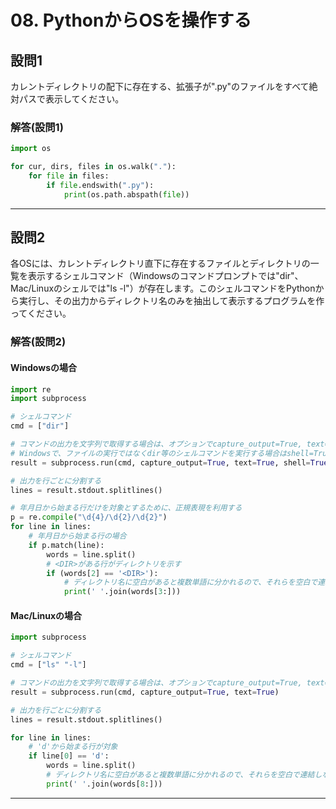 # 08. PythonからOSを操作する

## 設問1

カレントディレクトリの配下に存在する、拡張子が".py"のファイルをすべて絶対パスで表示してください。

### 解答(設問1)

~~~python
import os

for cur, dirs, files in os.walk("."):
    for file in files:
        if file.endswith(".py"):
            print(os.path.abspath(file))

~~~

---

## 設問2

各OSには、カレントディレクトリ直下に存在するファイルとディレクトリの一覧を表示するシェルコマンド（Windowsのコマンドプロンプトでは"dir"、Mac/Linuxのシェルでは"ls -l"）が存在します。このシェルコマンドをPythonから実行し、その出力からディレクトリ名のみを抽出して表示するプログラムを作ってください。

### 解答(設問2)

#### Windowsの場合

~~~python
import re
import subprocess

# シェルコマンド
cmd = ["dir"]

# コマンドの出力を文字列で取得する場合は、オプションでcapture_output=True, text=Trueを指定する
# Windowsで、ファイルの実行ではなくdir等のシェルコマンドを実行する場合はshell=Trueを指定する
result = subprocess.run(cmd, capture_output=True, text=True, shell=True)

# 出力を行ごとに分割する
lines = result.stdout.splitlines()

# 年月日から始まる行だけを対象とするために、正規表現を利用する
p = re.compile("\d{4}/\d{2}/\d{2}")
for line in lines:
    # 年月日から始まる行の場合
    if p.match(line):
        words = line.split()
        # <DIR>がある行がディレクトリを示す
        if (words[2] == '<DIR>'):
            # ディレクトリ名に空白があると複数単語に分かれるので、それらを空白で連結しなおして出力する
            print(' '.join(words[3:]))
~~~

#### Mac/Linuxの場合

~~~python
import subprocess

# シェルコマンド
cmd = ["ls" "-l"]

# コマンドの出力を文字列で取得する場合は、オプションでcapture_output=True, text=Trueを指定する
result = subprocess.run(cmd, capture_output=True, text=True)

# 出力を行ごとに分割する
lines = result.stdout.splitlines()

for line in lines:
    # 'd'から始まる行が対象
    if line[0] == 'd':
        words = line.split()
        # ディレクトリ名に空白があると複数単語に分かれるので、それらを空白で連結しなおして出力する
        print(' '.join(words[8:]))
~~~

---
